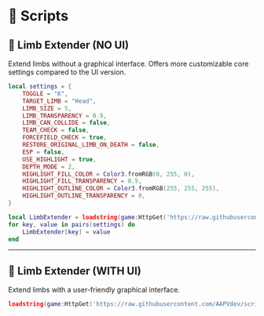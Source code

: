 # 📜 Scripts  

## 🔹 Limb Extender (NO UI)  
Extend limbs without a graphical interface. Offers more customizable core settings compared to the UI version.
```lua
local settings = {
    TOGGLE = "K",
    TARGET_LIMB = "Head",
    LIMB_SIZE = 5,
    LIMB_TRANSPARENCY = 0.9,
    LIMB_CAN_COLLIDE = false,
    TEAM_CHECK = false,
    FORCEFIELD_CHECK = true,
    RESTORE_ORIGINAL_LIMB_ON_DEATH = false,
    ESP = false,
    USE_HIGHLIGHT = true,
    DEPTH_MODE = 2,
    HIGHLIGHT_FILL_COLOR = Color3.fromRGB(0, 255, 0),
    HIGHLIGHT_FILL_TRANSPARENCY = 0.5,
    HIGHLIGHT_OUTLINE_COLOR = Color3.fromRGB(255, 255, 255),
    HIGHLIGHT_OUTLINE_TRANSPARENCY = 0,
}

local LimbExtender = loadstring(game:HttpGet('https://raw.githubusercontent.com/AAPVdev/scripts/refs/heads/main/LimbExtender.lua'))()
for key, value in pairs(settings) do
    LimbExtender[key] = value
end

```

---

## 🔹 Limb Extender (WITH UI)  
Extend limbs with a user-friendly graphical interface.  
```lua
loadstring(game:HttpGet('https://raw.githubusercontent.com/AAPVdev/scripts/refs/heads/main/UI_LimbExtender.lua'))()
```

